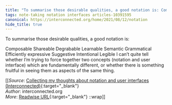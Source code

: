 ```yaml
---
title: "To summarise those desirable qualities, a good notation is: Composable ..."
tags: note-taking notation interfaces articles-10391595
canonical: https://interconnected.org/home/2021/08/12/notation
hide_title: true
---
```


To summarise those desirable qualities, a good notation is:

Composable
Shareable
Degrabable
Learnable
Semantic
Grammatical
Efficiently expressive
Suggestive
Intentional
Legible
I can’t quite tell whether I’m trying to force together two concepts (notation and user interface) which are fundamentally different, or whether there is something fruitful in seeing them as aspects of the same thing.


[[_Source_: [Collecting my thoughts about notation and user interfaces (Interconnected)](https://interconnected.org/home/2021/08/12/notation){:target="_blank"}<br>
_Author_: interconnected.org<br>
_More_: [Readwise URL](https://readwise.io/open/212474425){:target="_blank"}
::wrap]]